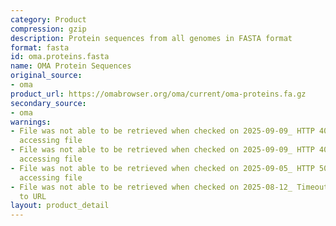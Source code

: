 ```yaml
---
category: Product
compression: gzip
description: Protein sequences from all genomes in FASTA format
format: fasta
id: oma.proteins.fasta
name: OMA Protein Sequences
original_source:
- oma
product_url: https://omabrowser.org/oma/current/oma-proteins.fa.gz
secondary_source:
- oma
warnings:
- File was not able to be retrieved when checked on 2025-09-09_ HTTP 404 error when
  accessing file
- File was not able to be retrieved when checked on 2025-09-09_ HTTP 404 error when
  accessing file
- File was not able to be retrieved when checked on 2025-09-05_ HTTP 502 error when
  accessing file
- File was not able to be retrieved when checked on 2025-08-12_ Timeout connecting
  to URL
layout: product_detail
---
```

